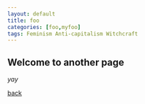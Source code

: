 ```yaml
---
layout: default
title: foo
categories: [foo,myfoo]
tags: Feminism Anti-capitalism Witchcraft
---
```


## Welcome to another page

_yay_

[back](./)